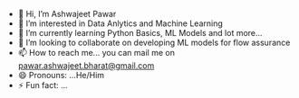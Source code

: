 - 👋 Hi, I’m Ashwajeet Pawar
- 👀 I’m interested in Data Anlytics and Machine Learning
- 🌱 I’m currently learning Python Basics, ML Models and lot more...
- 💞️ I’m looking to collaborate on developing ML models for flow assurance
- 📫 How to reach me... you can mail me on pawar.ashwajeet.bharat@gmail.com
- 😄 Pronouns: ...He/Him
- ⚡ Fun fact: ...

<!---
pawarashwajeet/pawarashwajeet is a ✨ special ✨ repository because its `README.md` (this file) appears on your GitHub profile.
You can click the Preview link to take a look at your changes.
--->
